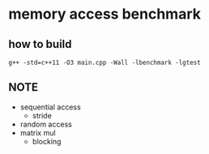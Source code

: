 # memory access benchmark

## how to build
```
g++ -std=c++11 -O3 main.cpp -Wall -lbenchmark -lgtest
```

## NOTE
* sequential access
  * stride
* random access
* matrix mul
  * blocking
